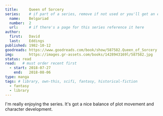 ```yaml
---
title:     Queen of Sorcery
series:    # if part of a series, remove if not used or you'll get an error
  name:    Belgariad
  number:  2
  url:     # if there's a page for this series reference it here
author: 
  first:   David
  last:    Eddings
published: 1982-10-12 
goodreads: https://www.goodreads.com/book/show/587582.Queen_of_Sorcery
img:       https://images.gr-assets.com/books/1428943169l/587582.jpg
status: read
read:   # must order recent first
  - start: 2018-07-27
    end:   2018-08-06
type: manga
tags: # library, own-this, scifi, fantasy, historical-fiction
  - fantasy
  - library
---
```


I'm really enjoying the series. It's got a nice balance of plot movement and character development.